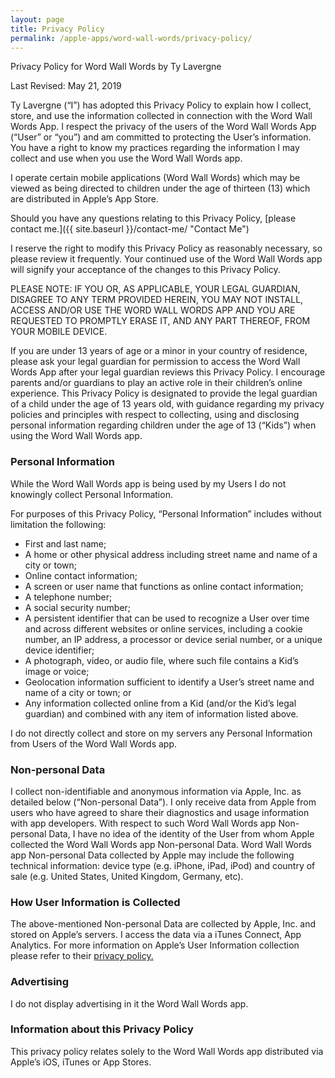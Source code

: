 ```yaml
---
layout: page
title: Privacy Policy
permalink: /apple-apps/word-wall-words/privacy-policy/
---
```


Privacy Policy for Word Wall Words by Ty Lavergne

Last Revised: May 21, 2019

Ty Lavergne (“I”) has adopted this Privacy Policy to explain how I collect, store, and use the information collected in connection with the Word Wall Words App. I respect the privacy of the users of the Word Wall Words App (“User” or “you”) and am committed to protecting the User’s information. You have a right to know my practices regarding the information I may collect and use when you use the Word Wall Words app.

I operate certain mobile applications (Word Wall Words) which may be viewed as being directed to children under the age of thirteen (13) which are distributed in Apple’s App Store.

Should you have any questions relating to this Privacy Policy, [please contact me.]({{ site.baseurl }}/contact-me/ "Contact Me")

I reserve the right to modify this Privacy Policy as reasonably necessary, so please review it frequently. Your continued use of the Word Wall Words app will signify your acceptance of the changes to this Privacy Policy.

PLEASE NOTE: IF YOU OR, AS APPLICABLE, YOUR LEGAL GUARDIAN, DISAGREE TO ANY TERM PROVIDED HEREIN, YOU MAY NOT INSTALL, ACCESS AND/OR USE THE WORD WALL WORDS APP AND YOU ARE REQUESTED TO PROMPTLY ERASE IT, AND ANY PART THEREOF, FROM YOUR MOBILE DEVICE.

If you are under 13 years of age or a minor in your country of residence, please ask your legal guardian for permission to access the Word Wall Words App after your legal guardian reviews this Privacy Policy. I encourage parents and/or guardians to play an active role in their children’s online experience. This Privacy Policy is designated to provide the legal guardian of a child under the age of 13 years old, with guidance regarding my privacy policies and principles with respect to collecting, using and disclosing personal information regarding children under the age of 13 (“Kids”) when using the Word Wall Words app.

### Personal Information

While the Word Wall Words app is being used by my Users I do not knowingly collect Personal Information.

For purposes of this Privacy Policy, “Personal Information” includes without limitation the following:

* First and last name;
* A home or other physical address including street name and name of a city or town;
* Online contact information;
* A screen or user name that functions as online contact information;
* A telephone number;
* A social security number;
* A persistent identifier that can be used to recognize a User over time and across different websites or online services, including a cookie number, an IP address, a processor or device serial number, or a unique device identifier;
* A photograph, video, or audio file, where such file contains a Kid’s image or voice;
* Geolocation information sufficient to identify a User’s street name and name of a city or town; or
* Any information collected online from a Kid (and/or the Kid’s legal guardian) and combined with any item of information listed above.

I do not directly collect and store on my servers any Personal Information from Users of the Word Wall Words app.

### Non-personal Data

I collect non-identifiable and anonymous information via Apple, Inc. as detailed below (“Non-personal Data”). I only receive data from Apple from users who have agreed to share their diagnostics and usage information with app developers.
With respect to such Word Wall Words app Non-personal Data, I have no idea of the identity of the User from whom Apple collected the Word Wall Words app Non-personal Data. Word Wall Words app Non-personal Data collected by Apple may include the following technical information: device type (e.g. iPhone, iPad, iPod) and country of sale (e.g. United States, United Kingdom, Germany, etc).

### How User Information is Collected

The above-mentioned Non-personal Data are collected by Apple, Inc. and stored on Apple’s servers. I access the data via a iTunes Connect, App Analytics. For more information on Apple’s User Information collection please refer to their [privacy policy.](http://www.apple.com/legal/privacy/)

### Advertising

I do not display advertising in it the Word Wall Words app.

### Information about this Privacy Policy

This privacy policy relates solely to the Word Wall Words app distributed via Apple’s iOS, iTunes or App Stores.
